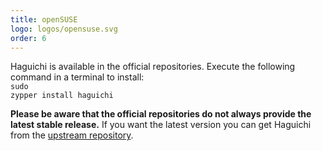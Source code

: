 ```yaml
---
title: openSUSE
logo: logos/opensuse.svg
order: 6
---
```

Haguichi is available in the official repositories. Execute the following command in a terminal to install:<br>
<code class="user">sudo zypper install haguichi</code>

**Please be aware that the official repositories do not always provide the latest stable release.** If you want the latest version you can get Haguichi from the <a href="https://software.opensuse.org/download/package.iframe?project=home:ztefn&amp;package=haguichi" target="_blank">upstream repository</a>.

